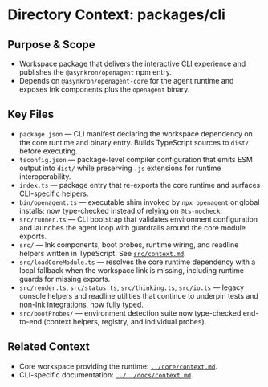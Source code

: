 # Directory Context: packages/cli

## Purpose & Scope

- Workspace package that delivers the interactive CLI experience and publishes the `@asynkron/openagent` npm entry.
- Depends on `@asynkron/openagent-core` for the agent runtime and exposes Ink components plus the `openagent` binary.

## Key Files

- `package.json` — CLI manifest declaring the workspace dependency on the core runtime and binary entry. Builds TypeScript sources to `dist/` before executing.
- `tsconfig.json` — package-level compiler configuration that emits ESM output into `dist/` while preserving `.js` extensions for runtime interoperability.
- `index.ts` — package entry that re-exports the core runtime and surfaces CLI-specific helpers.
- `bin/openagent.ts` — executable shim invoked by `npx openagent` or global installs; now type-checked instead of relying on `@ts-nocheck`.
- `src/runner.ts` — CLI bootstrap that validates environment configuration and launches the agent loop with guardrails around the core module exports.
- `src/` — Ink components, boot probes, runtime wiring, and readline helpers written in TypeScript. See [`src/context.md`](src/context.md).
- `src/loadCoreModule.ts` — resolves the core runtime dependency with a local fallback when the workspace link is missing, including runtime guards for missing exports.
- `src/render.ts`, `src/status.ts`, `src/thinking.ts`, `src/io.ts` — legacy console helpers and readline utilities that continue to underpin tests and non-Ink integrations, now fully typed.
- `src/bootProbes/` — environment detection suite now type-checked end-to-end (context helpers, registry, and individual probes).

## Related Context

- Core workspace providing the runtime: [`../core/context.md`](../core/context.md).
- CLI-specific documentation: [`../../docs/context.md`](../../docs/context.md).
